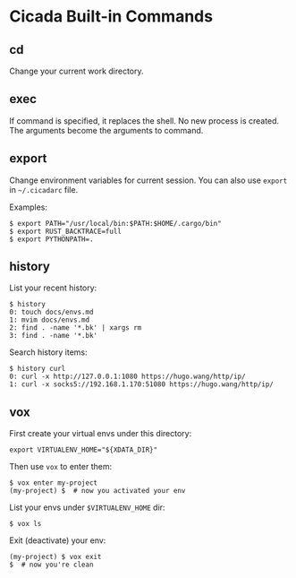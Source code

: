 # Cicada Built-in Commands

## cd

Change your current work directory.

## exec

If command is specified, it replaces the shell. No new process is created.
The arguments become the arguments to command.

## export

Change environment variables for current session. You can also use `export` in
`~/.cicadarc` file.

Examples:
```
$ export PATH="/usr/local/bin:$PATH:$HOME/.cargo/bin"
$ export RUST_BACKTRACE=full
$ export PYTHONPATH=.
```

## history

List your recent history:
```
$ history
0: touch docs/envs.md
1: mvim docs/envs.md
2: find . -name '*.bk' | xargs rm
3: find . -name '*.bk'
```
Search history items:
```
$ history curl
0: curl -x http://127.0.0.1:1080 https://hugo.wang/http/ip/
1: curl -x socks5://192.168.1.170:51080 https://hugo.wang/http/ip/
```

## vox

First create your virtual envs under this directory:
```
export VIRTUALENV_HOME="${XDATA_DIR}"
```

Then use `vox` to enter them:
```
$ vox enter my-project
(my-project) $  # now you activated your env
```

List your envs under `$VIRTUALENV_HOME` dir:
```
$ vox ls
```

Exit (deactivate) your env:
```
(my-project) $ vox exit
$  # now you're clean
```
